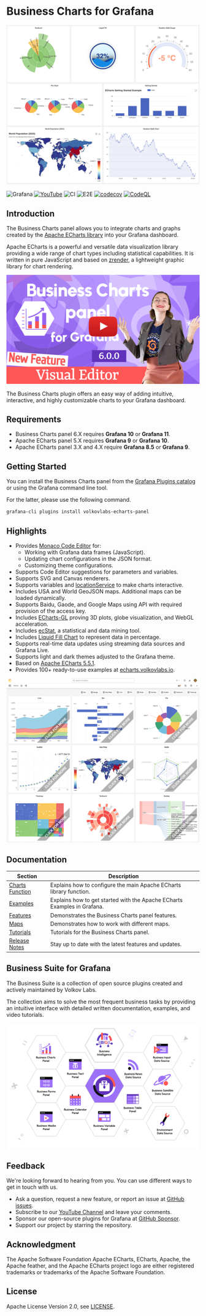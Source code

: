 # Business Charts for Grafana

![ECharts](https://github.com/VolkovLabs/business-charts/raw/main/src/img/dashboard.png)

![Grafana](https://img.shields.io/badge/Grafana-11.1-orange)
[![YouTube](https://img.shields.io/badge/YouTube-Playlist-red)](https://youtube.com/playlist?list=PLPow72ygztmQHGWFqksEf3LebUfhqBfFu)
![CI](https://github.com/volkovlabs/business-charts/workflows/CI/badge.svg)
![E2E](https://github.com/volkovlabs/business-charts/workflows/E2E/badge.svg)
[![codecov](https://codecov.io/gh/VolkovLabs/business-charts/branch/main/graph/badge.svg)](https://codecov.io/gh/VolkovLabs/business-charts)
[![CodeQL](https://github.com/VolkovLabs/business-charts/actions/workflows/codeql-analysis.yml/badge.svg)](https://github.com/VolkovLabs/business-charts/actions/workflows/codeql-analysis.yml)

## Introduction

The Business Charts panel allows you to integrate charts and graphs created by the [Apache ECharts library](https://echarts.apache.org/en/index.html) into your Grafana dashboard.

Apache ECharts is a powerful and versatile data visualization library providing a wide range of chart types including statistical capabilities. It is written in pure JavaScript and based on [zrender](http://ecomfe.github.io/zrender/), a lightweight graphic library for chart rendering.

[![Business Charts panel for Grafana 6.0.0 powered by Apache ECharts library | Visual Editor tutorial](https://raw.githubusercontent.com/volkovlabs/business-charts/main/img/business-charts.png)](https://youtu.be/adOjUxrfysc)

The Business Charts plugin offers an easy way of adding intuitive, interactive, and highly customizable charts to your Grafana dashboard.

## Requirements

- Business Charts panel 6.X requires **Grafana 10** or **Grafana 11**.
- Apache ECharts panel 5.X requires **Grafana 9** or **Grafana 10**.
- Apache ECharts panel 3.X and 4.X require **Grafana 8.5** or **Grafana 9**.

## Getting Started

You can install the Business Charts panel from the [Grafana Plugins catalog](https://grafana.com/grafana/plugins/volkovlabs-echarts-panel/) or using the Grafana command line tool.

For the latter, please use the following command.

```bash
grafana-cli plugins install volkovlabs-echarts-panel
```

## Highlights

- Provides [Monaco Code Editor](https://microsoft.github.io/monaco-editor/) for:
  - Working with Grafana data frames (JavaScript).
  - Updating chart configurations in the JSON format.
  - Customizing theme configurations.
- Supports Code Editor suggestions for parameters and variables.
- Supports SVG and Canvas renderers.
- Supports variables and [locationService](https://grafana.com/docs/grafana/latest/developers/plugins/create-a-grafana-plugin/extend-a-plugin/add-support-for-variables/#set-a-variable-from-your-plugin) to make charts interactive.
- Includes USA and World GeoJSON maps. Additional maps can be loaded dynamically.
- Supports Baidu, Gaode, and Google Maps using API with required provision of the access key.
- Includes [ECharts-GL](https://github.com/ecomfe/echarts-gl) proving 3D plots, globe visualization, and WebGL acceleration.
- Includes [ecStat](https://github.com/ecomfe/echarts-stat), a statistical and data mining tool.
- Includes [Liquid Fill Chart](https://github.com/ecomfe/echarts-liquidfill) to represent data in percentage.
- Supports real-time data updates using streaming data sources and Grafana Live.
- Supports light and dark themes adjusted to the Grafana theme.
- Based on [Apache ECharts 5.5.1](https://github.com/apache/echarts/releases/tag/5.5.1).
- Provides 100+ ready-to-use examples at [echarts.volkovlabs.io](https://echarts.volkovlabs.io).

[![Examples](https://github.com/VolkovLabs/business-charts/raw/main/src/img/examples.png)](https://echarts.volkovlabs.io)

## Documentation

| Section                                                                           | Description                                                              |
| --------------------------------------------------------------------------------- | ------------------------------------------------------------------------ |
| [Charts Function](https://volkovlabs.io/plugins/volkovlabs-echarts-panel/options) | Explains how to configure the main Apache ECharts library function.      |
| [Examples](https://volkovlabs.io/plugins/volkovlabs-echarts-panel/examples)       | Explains how to get started with the Apache ECharts Examples in Grafana. |
| [Features](https://volkovlabs.io/plugins/volkovlabs-echarts-panel/features)       | Demonstrates the Business Charts panel features.                         |
| [Maps](https://volkovlabs.io/plugins/volkovlabs-echarts-panel/maps)               | Demonstrates how to work with different maps.                            |
| [Tutorials](https://volkovlabs.io/plugins/volkovlabs-echarts-panel/tutorials)     | Tutorials for the Business Charts panel.                                 |
| [Release Notes](https://volkovlabs.io/plugins/volkovlabs-echarts-panel/release)   | Stay up to date with the latest features and updates.                    |

## Business Suite for Grafana

The Business Suite is a collection of open source plugins created and actively maintained by Volkov Labs.

The collection aims to solve the most frequent business tasks by providing an intuitive interface with detailed written documentation, examples, and video tutorials.

[![Business Suite for Grafana](https://raw.githubusercontent.com/VolkovLabs/.github/main/business.png)](https://volkovlabs.io/plugins/)

## Feedback

We're looking forward to hearing from you. You can use different ways to get in touch with us.

- Ask a question, request a new feature, or report an issue at [GitHub issues](https://github.com/volkovlabs/business-charts/issues).
- Subscribe to our [YouTube Channel](https://www.youtube.com/@volkovlabs) and leave your comments.
- Sponsor our open-source plugins for Grafana at [GitHub Sponsor](https://github.com/sponsors/VolkovLabs).
- Support our project by starring the repository.

## Acknowledgment

The Apache Software Foundation Apache ECharts, ECharts, Apache, the Apache feather, and the Apache ECharts project logo are either registered trademarks or trademarks of the Apache Software Foundation.

## License

Apache License Version 2.0, see [LICENSE](https://github.com/volkovlabs/business-charts/blob/main/LICENSE).
